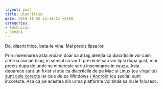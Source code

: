 ```yaml
---
layout: post
title: Diacritice
date: 2010-11-30 14:44:12 +0100
categories:
- Technical
- Română
---
```

<p>Da, diacricritice, bata-le vina. Mai precis lipsa lor.</p>
<p>Prin insemnarea asta vroiam doar sa atrag atentia ca diacriticile vor cam alterna aici pe blog, in sensul ca vor fi prezente sau vor lipsi dupa gust, mai precis dupa de unde se nimereste scriu insemnarea in cauza. Asta deoarece sunt un fixist si stiu ca diacrticile de pe Mac si Linux (cu virgulita) <a href="http://kitblog.com/2008/10/romanian_diacritic_marks.html">sunt cele corecte</a> iar cele de pe Windows / <a href="http://code.google.com/p/android/issues/detail?id=9808">Android</a> (cu sedila) sunt incorecte. Asa ca pe acestea din urma platforme voi tinde sa nu le folosesc.</p>
